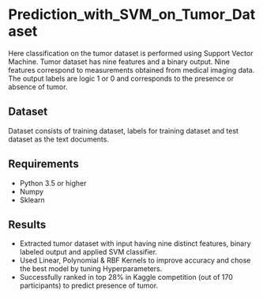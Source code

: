 # Prediction_with_SVM_on_Tumor_Dataset
Here classification on the tumor dataset is performed using Support Vector Machine. Tumor dataset has nine features and a binary output.  Nine features correspond to measurements obtained from medical imaging data. The output labels are logic 1 or 0 and corresponds to the presence or absence of tumor.

## Dataset
Dataset consists of training dataset, labels for training dataset and test dataset as the text documents.

## Requirements
* Python 3.5 or higher
* Numpy
* Sklearn

## Results

* Extracted tumor dataset with input having nine distinct features, binary labeled output and applied SVM classifier.
* Used Linear, Polynomial & RBF Kernels to improve accuracy and chose the best model by tuning Hyperparameters.
* Successfully ranked in top 28% in Kaggle competition (out of 170 participants) to predict presence of tumor.
